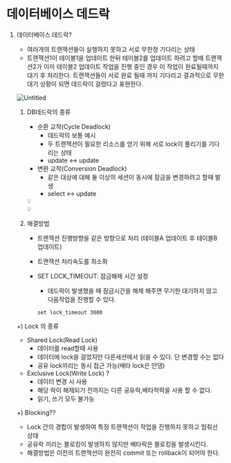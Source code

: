 # 데이터베이스 데드락

1. 데이터베이스 데드락?
    - 여러개의 트랜잭션들이 실행하지 못하고 서로 무한정 기다리는 상태
    - 트랜잭션1이 테이블1을 업데이트 한뒤 테이블2를 업데이트 하려고 할때 트랜잭션2가 이미 테이블2 업데이트 작업을 진행 중인 경우 이 작업이 완료될때까지 대기 후 처리한다. 트랜잭션들이 서로 완료 될때 까지 기다리고 결과적으로 무한 대기 상황이 되면 데드락이 걸렸다고 표현한다.
    
    ![Untitled](%E1%84%83%E1%85%A6%E1%84%8B%E1%85%B5%E1%84%90%E1%85%A5%E1%84%87%E1%85%A6%E1%84%8B%E1%85%B5%E1%84%89%E1%85%B3%20%E1%84%83%E1%85%A6%E1%84%83%E1%85%B3%E1%84%85%E1%85%A1%E1%86%A8%20da3937e7f95f4078a8231c2b7177de85/Untitled.png)
    
    1. DB데드락의 종류
        - 순환 교착(Cycle Deadlock)
            - 데드락의 보통 예시
            - 두 트랜잭션이 필요한 리소스를 얻기 위해 서로 lock이 풀리기를 기다리는 상태
            - update ↔ update
        - 변환 교착(Conversion Deadlock)
            - 같은 대상에 대해 둘 이상의 세션이 동시에 잠금을 변경하려고 할때 발생
            - select ↔ update
            
        
        <aside>
        💡
        
        </aside>
        
        <aside>
        💡
        
        </aside>
        
    
    1. 해결방법 
        - 트랜잭션 진행방향을 같은 방향으로 처리 (테이블A 업데이트 후 테이블B 업데이트)
        - 트랜잭션 처리속도를 최소화
        - SET LOCK_TIMEOUT: 잠금해제 시간 설정
            - 데드락이 발생했을 때 잠금시간을 해제 해주면 무기한 대기하지 않고 다음작업을 진행할 수 있다.
            
            ```
            set lock_timeout 3000
            ```
            
    
    +) Lock 의 종류 
    
    - Shared Lock(Read Lock)
        - 데이터를 read할때 사용
        - 데이터에 lock을 걸었지만 다른세션에서 읽을 수 있다. 단 변경할 수는 없다
        - 공유 lock끼리는 동시 접근 가능(배타 lock은 안댐)
    - Exclusive Lock(Write Lock) ?
        - 데이터 변경 시 사용
        - 해당 락이 해제되기 전까지는 다른 공유락,배타적락을 사용 할 수 없다.
        - 읽기, 쓰기 모두 불가능
    
    +) Blocking??
    
    - Lock 간의 경합이 발생하여 특정 트랜잭션이 작업을 진행하지 못하고 멈춰선 상태
    - 공유락 끼리는 블로킹이 발생하지 않지만 배타락은 블로킹을 발생시킨다.
    - 해결방법은 이전의 트랜잭션이 완전히 commit 또는 rollback이 되어야 한다.
